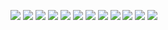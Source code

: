 ![](Documentation/Images/Bejeweled%20in%20Arduino%20-%201.jpg)
![](Documentation/Images/Bejeweled%20in%20Arduino%20-%202.jpg)
![](Documentation/Images/Bejeweled%20in%20Arduino%20-%203.jpg)
![](Documentation/Images/Bejeweled%20in%20Arduino%20-%204.jpg)
![](Documentation/Images/Bejeweled%20in%20Arduino%20-%205.jpg)
![](Documentation/Images/Bejeweled%20in%20Arduino%20-%206.jpg)
![](Documentation/Images/Bejeweled%20in%20Arduino%20-%207.jpg)
![](Documentation/Images/Bejeweled%20in%20Arduino%20-%208.jpg)
![](Documentation/Images/Bejeweled%20in%20Arduino%20-%209.jpg)
![](Documentation/Images/Bejeweled%20in%20Arduino%20-%2010.jpg)
![](Documentation/Images/Bejeweled%20in%20Arduino%20-%2011.jpg)
![](Documentation/Images/Bejeweled%20in%20Arduino%20-%2012.jpg)
